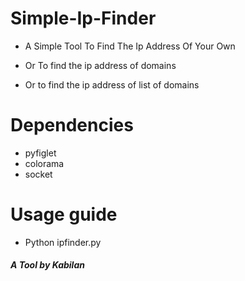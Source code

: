 # Simple-Ip-Finder
- A Simple Tool To Find The Ip Address Of Your Own

- Or To find the ip address of domains

- Or to find the ip address of list of domains

# Dependencies
- pyfiglet
- colorama
- socket

# Usage guide
- Python ipfinder.py

##### A Tool by Kabilan




